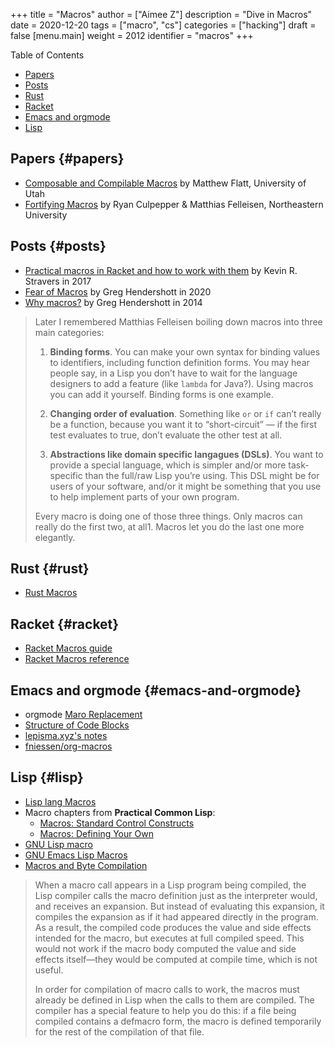 +++
title = "Macros"
author = ["Aimee Z"]
description = "Dive in Macros"
date = 2020-12-20
tags = ["macro", "cs"]
categories = ["hacking"]
draft = false
[menu.main]
  weight = 2012
  identifier = "macros"
+++

<div class="ox-hugo-toc toc">
<div></div>

<div class="heading">Table of Contents</div>

- [Papers](#papers)
- [Posts](#posts)
- [Rust](#rust)
- [Racket](#racket)
- [Emacs and orgmode](#emacs-and-orgmode)
- [Lisp](#lisp)

</div>
<!--endtoc-->


## Papers {#papers}

-   [Composable and Compilable Macros](https://www.cs.utah.edu/plt/publications/macromod.pdf) by Matthew Flatt, University of Utah
-   [Fortifying Macros](https://www2.ccs.neu.edu/racket/pubs/icfp10-cf.pdf) by Ryan Culpepper & Matthias Felleisen, Northeastern University


## Posts {#posts}

-   [Practical macros in Racket and how to work with them](https://kevin.stravers.net/2017/11/practical-macros-in-racket-and-how-to-work-with-them.html) by Kevin R. Stravers in 2017
-   [Fear of Macros](http://www.greghendershott.com/fear-of-macros/) by Greg Hendershott in 2020
-   [Why macros?](http://www.greghendershott.com/2014/10/why-macros.html) by Greg Hendershott in 2014

> Later I remembered Matthias Felleisen boiling down macros into three main categories:
>
> 1. **Binding forms**. You can make your own syntax for binding values to identifiers, including function definition forms. You may hear people say, in a Lisp you don’t have to wait for the language designers to add a feature (like `lambda` for Java?). Using macros you can add it yourself. Binding forms is one example.
>
> 2. **Changing order of evaluation**. Something like `or` or `if` can’t really be a function, because you want it to “short-circuit” — if the first test evaluates to true, don’t evaluate the other test at all.
>
> 3. **Abstractions like domain specific langagues (DSLs)**. You want to provide a special language, which is simpler and/or more task-specific than the full/raw Lisp you’re using. This DSL might be for users of your software, and/or it might be something that you use to help implement parts of your own program.
>
> Every macro is doing one of those three things. Only macros can really do the first two, at all1. Macros let you do the last one more elegantly.


## Rust {#rust}

-   [Rust Macros](https://doc.rust-lang.org/book/ch19-06-macros.html)


## Racket {#racket}

-   [Racket Macros guide](https://docs.racket-lang.org/guide/macros.html)
-   [Racket Macros reference](https://docs.racket-lang.org/reference/Macros.html)


## Emacs and orgmode {#emacs-and-orgmode}

-   orgmode [Maro Replacement](https://orgmode.org/manual/Macro-Replacement.html)
-   [Structure of Code Blocks](https://orgmode.org/manual/Structure-of-Code-Blocks.html#Structure-of-Code-Blocks)
-   [lepisma.xyz's notes](https://lepisma.xyz/wiki/emacs/org-mode/macros.html)
-   [fniessen/org-macros](https://github.com/fniessen/org-macros/)


## Lisp {#lisp}

-   [Lisp lang Macros](https://lisp-lang.org/learn/macros)
-   Macro chapters from **Practical Common Lisp**:
    -   [Macros: Standard Control Constructs](http://www.gigamonkeys.com/book/macros-standard-control-constructs.html)
    -   [Macros: Defining Your Own](http://www.gigamonkeys.com/book/macros-defining-your-own.html)
-   [GNU Lisp macro](https://www.gnu.org/software/emacs/manual/html%5Fnode/eintr/Lisp-macro.html#Lisp-macro)
-   [GNU Emacs Lisp Macros](https://www.gnu.org/software/emacs/manual/html%5Fnode/elisp/Macros.html#Macros)
-   [Macros and Byte Compilation](https://www.gnu.org/software/emacs/manual/html%5Fnode/elisp/Compiling-Macros.html#Compiling-Macros)

> When a macro call appears in a Lisp program being compiled, the Lisp compiler calls the macro definition just as the interpreter would, and receives an expansion. But instead of evaluating this expansion, it compiles the expansion as if it had appeared directly in the program. As a result, the compiled code produces the value and side effects intended for the macro, but executes at full compiled speed. This would not work if the macro body computed the value and side effects itself—they would be computed at compile time, which is not useful.
>
> In order for compilation of macro calls to work, the macros must already be defined in Lisp when the calls to them are compiled. The compiler has a special feature to help you do this: if a file being compiled contains a defmacro form, the macro is defined temporarily for the rest of the compilation of that file.